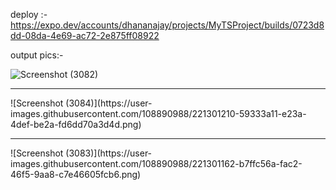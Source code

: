 deploy :- https://expo.dev/accounts/dhananajay/projects/MyTSProject/builds/0723d8dd-08da-4e69-ac72-2e875ff08922


output pics:-

![Screenshot (3082)](https://user-images.githubusercontent.com/108890988/221301093-c7c1969a-318a-44c2-9887-cde91f502542.png)
<hr>
![Screenshot (3084)](https://user-images.githubusercontent.com/108890988/221301210-59333a11-e23a-4def-be2a-fd6dd70a3d4d.png)



<hr>
![Screenshot (3083)](https://user-images.githubusercontent.com/108890988/221301162-b7ffc56a-fac2-46f5-9aa8-c7e46605fcb6.png)
